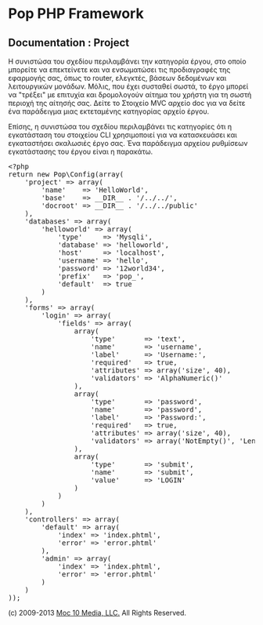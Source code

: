 Pop PHP Framework
=================

Documentation : Project
-----------------------

Η συνιστώσα του σχεδίου περιλαμβάνει την κατηγορία έργου, στο οποίο μπορείτε να επεκτείνετε και να ενσωματώσει τις προδιαγραφές της εφαρμογής σας, όπως το router, ελεγκτές, βάσεων δεδομένων και λειτουργικών μονάδων. Μόλις, που έχει συσταθεί σωστά, το έργο μπορεί να "τρέξει" με επιτυχία και δρομολογούν αίτημα του χρήστη για τη σωστή περιοχή της αίτησής σας. Δείτε το Στοιχείο MVC αρχείο doc για να δείτε ένα παράδειγμα μιας εκτεταμένης κατηγορίας αρχείο έργου.

Επίσης, η συνιστώσα του σχεδίου περιλαμβάνει τις κατηγορίες ότι η εγκατάσταση του στοιχείου CLI χρησιμοποιεί για να κατασκευάσει και εγκαταστήσει σκαλωσιές έργο σας. Ένα παράδειγμα αρχείου ρυθμίσεων εγκατάστασης του έργου είναι η παρακάτω.

<pre>
&lt;?php
return new Pop\Config(array(
    'project' => array(
        'name'    => 'HelloWorld',
        'base'    => __DIR__ . '/../../',
        'docroot' => __DIR__ . '/../../public'
    ),
    'databases' => array(
        'helloworld' => array(
            'type'     => 'Mysqli',
            'database' => 'helloworld',
            'host'     => 'localhost',
            'username' => 'hello',
            'password' => '12world34',
            'prefix'   => 'pop_',
            'default'  => true
        )
    ),
    'forms' => array(
        'login' => array(
            'fields' => array(
                array(
                    'type'       => 'text',
                    'name'       => 'username',
                    'label'      => 'Username:',
                    'required'   => true,
                    'attributes' => array('size', 40),
                    'validators' => 'AlphaNumeric()'
                ),
                array(
                    'type'       => 'password',
                    'name'       => 'password',
                    'label'      => 'Password:',
                    'required'   => true,
                    'attributes' => array('size', 40),
                    'validators' => array('NotEmpty()', 'LengthGt(6)')
                ),
                array(
                    'type'       => 'submit',
                    'name'       => 'submit',
                    'value'      => 'LOGIN'
                )
            )
        )
    ),
    'controllers' => array(
        'default' => array(
            'index' => 'index.phtml',
            'error' => 'error.phtml'
        ),
        'admin' => array(
            'index' => 'index.phtml',
            'error' => 'error.phtml'
        )
    )
));
</pre>

(c) 2009-2013 [Moc 10 Media, LLC.](http://www.moc10media.com) All Rights Reserved.
